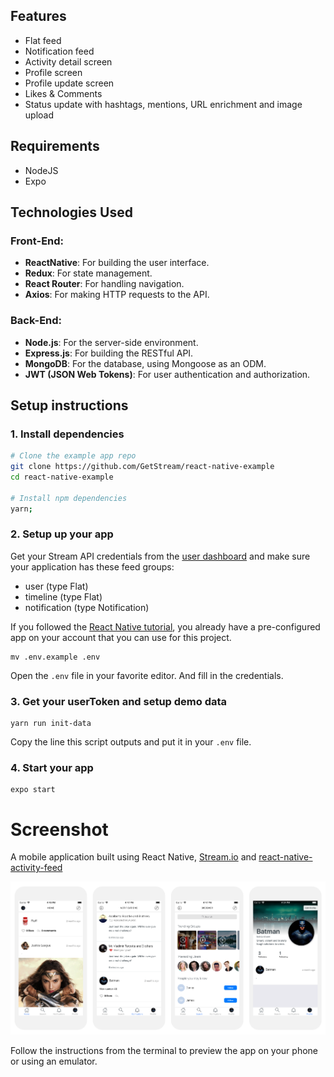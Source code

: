 ## Features

- Flat feed
- Notification feed
- Activity detail screen
- Profile screen
- Profile update screen
- Likes & Comments
- Status update with hashtags, mentions, URL enrichment and image upload

## Requirements

- NodeJS
- Expo

## Technologies Used

### Front-End:
- **ReactNative**: For building the user interface.
- **Redux**: For state management.
- **React Router**: For handling navigation.
- **Axios**: For making HTTP requests to the API.

### Back-End:
- **Node.js**: For the server-side environment.
- **Express.js**: For building the RESTful API.
- **MongoDB**: For the database, using Mongoose as an ODM.
- **JWT (JSON Web Tokens)**: For user authentication and authorization.
  

## Setup instructions

### 1. Install dependencies

```sh
# Clone the example app repo
git clone https://github.com/GetStream/react-native-example
cd react-native-example

# Install npm dependencies
yarn;
```

### 2. Setup up your app

Get your Stream API credentials from the [user dashboard](https://getstream.io/dashboard/) and make sure your application has these feed groups:

- user (type Flat)
- timeline (type Flat)
- notification (type Notification)

If you followed the [React Native tutorial](https://getstream.io/react-native-activity-feed/tutorial/), you already have a pre-configured app on your account that you can use for this project.

```
mv .env.example .env
```

Open the `.env` file in your favorite editor. And fill in the credentials.

### 3. Get your userToken and setup demo data

```
yarn run init-data
```

Copy the line this script outputs and put it in your `.env` file.

### 4. Start your app

```
expo start
```

# Screenshot

A mobile application built using React Native, [Stream.io](https://getstream.io/) and [react-native-activity-feed](https://github.com/GetStream/react-native-activity-feed)

![screenshots of example app](/images/screenshots@2x.png)

Follow the instructions from the terminal to preview the app on your phone or using an emulator.
